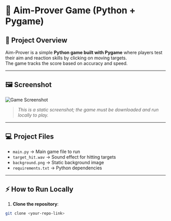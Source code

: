# 🎯 Aim-Prover Game (Python + Pygame)

## 📌 Project Overview
Aim-Prover is a simple **Python game built with Pygame** where players test their aim and reaction skills by clicking on moving targets.  
The game tracks the score based on accuracy and speed.

---

## 🖼 Screenshot
![Game Screenshot](./screenshot.png)  
> *This is a static screenshot; the game must be downloaded and run locally to play.*

---

## 💻 Project Files
- `main.py` → Main game file to run  
- `target_hit.wav` → Sound effect for hitting targets  
- `background.png` → Static background image  
- `requirements.txt` → Python dependencies  

---

## ⚡ How to Run Locally

1. **Clone the repository**:  
```bash
git clone <your-repo-link>
